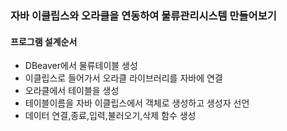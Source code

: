 ### 자바 이클립스와 오라클을 연동하여 물류관리시스템 만들어보기

#### 프로그램 설계순서

- DBeaver에서 물류테이블 생성
- 이클립스로 들어가서 오라클 라이브러리를 자바에 연결
- 오라클에서 테이블을 생성
- 테이블이름을 자바 이클립스에서 객체로 생성하고 생성자 선언
- 데이터 연결,종료,입력,불러오기,삭제 함수 생성